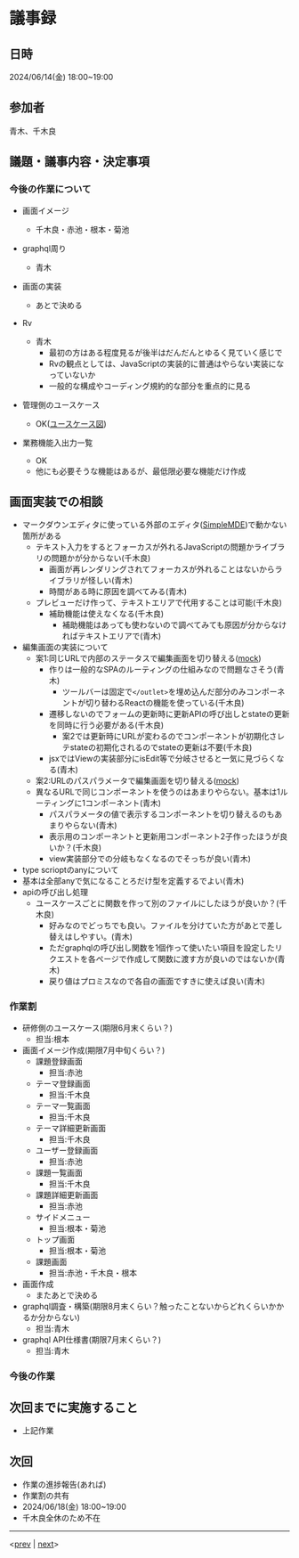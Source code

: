 # 議事録

## 日時

2024/06/14(金) 18:00~19:00

## 参加者

青木、千木良

## 議題・議事内容・決定事項

### 今後の作業について

- 画面イメージ
  - 千木良・赤池・根本・菊池
- graphql周り
  - 青木
- 画面の実装
  - あとで決める
- Rv
  - 青木
    - 最初の方はある程度見るが後半はだんだんとゆるく見ていく感じで
    - Rvの観点としては、JavaScriptの実装的に普通はやらない実装になっていないか
    - 一般的な構成やコーディング規約的な部分を重点的に見る

- 管理側のユースケース
  - OK([ユースケース図](https://github.com/Future-Csg3/nkaca-training-docs/blob/main/20_RD/20_ユースケース/ユースケース一覧.md))
- 業務機能入出力一覧
  - OK
  - 他にも必要そうな機能はあるが、最低限必要な機能だけ作成

## 画面実装での相談

- マークダウンエディタに使っている外部のエディタ([SimpleMDE](https://github.com/Ionaru/easy-markdown-editor?tab=readme-ov-file#configuration))で動かない箇所がある
  - テキスト入力をするとフォーカスが外れるJavaScriptの問題かライブラリの問題かが分からない(千木良)
    - 画面が再レンダリングされてフォーカスが外れることはないからライブラリが怪しい(青木)
    - 時間がある時に原因を調べてみる(青木)
  - プレビューだけ作って、テキストエリアで代用することは可能(千木良)
    - 補助機能は使えなくなる(千木良)
      - 補助機能はあっても使わないので調べてみても原因が分からなければテキストエリアで(青木)
- 編集画面の実装について
  - 案1:同じURLで内部のステータスで編集画面を切り替える([mock](https://future-csg3.github.io/nkaca-training-liubang-mock/form1))
    - 作りは一般的なSPAのルーティングの仕組みなので問題なさそう(青木)
      - ツールバーは固定で`</outlet>`を埋め込んだ部分のみコンポーネントが切り替わるReactの機能を使っている(千木良)
    - 遷移しないのでフォームの更新時に更新APIの呼び出しとstateの更新を同時に行う必要がある(千木良)
      - 案2では更新時にURLが変わるのでコンポーネントが初期化さレテstateの初期化されるのでstateの更新は不要(千木良)
    - jsxではViewの実装部分にisEdit等で分岐させると一気に見づらくなる(青木)
  - 案2:URLのパスパラメータで編集画面を切り替える([mock](http://localhost:3000/nkaca-training-liubang-mock/form2))
  - 異なるURLで同じコンポーネントを使うのはあまりやらない。基本は1ルーティングに1コンポーネント(青木)
    - パスパラメータの値で表示するコンポーネントを切り替えるのもあまりやらない(青木)
    - 表示用のコンポーネントと更新用コンポーネント2子作ったほうが良いか？(千木良)
    - view実装部分での分岐もなくなるのでそっちが良い(青木)
- type scrioptのanyについて
- 基本は全部anyで気になることろだけ型を定義するでよい(青木)
- apiの呼び出し処理
  - ユースケースごとに関数を作って別のファイルにしたほうが良いか？(千木良)
    - 好みなのでどっちでも良い。ファイルを分けていた方があとで差し替えはしやすい。(青木)
    - ただgraphqlの呼び出し関数を1個作って使いたい項目を設定したリクエストを各ページで作成して関数に渡す方が良いのではないか(青木)
    - 戻り値はプロミスなので各自の画面ですきに使えば良い(青木)

### 作業割

- 研修側のユースケース(期限6月末くらい？)
  - 担当:根本
- 画面イメージ作成(期限7月中旬くらい？)
  - 課題登録画面
    - 担当:赤池
  - テーマ登録画面
    - 担当:千木良
  - テーマ一覧画面
    - 担当:千木良
  - テーマ詳細更新画面
    - 担当:千木良
  - ユーザー登録画面
    - 担当:赤池
  - 課題一覧画面
    - 担当:千木良
  - 課題詳細更新画面
    - 担当:赤池
  - サイドメニュー
    - 担当:根本・菊池
  - トップ画面
    - 担当:根本・菊池
  - 課題画面
    - 担当:赤池・千木良・根本
- 画面作成
  - またあとで決める
- graphql調査・構築(期限8月末くらい？触ったことないからどれくらいかかるか分からない)
  - 担当:青木
- graphql API仕様書(期限7月末くらい？)
  - 担当:青木

### 今後の作業

## 次回までに実施すること

- 上記作業

## 次回

- 作業の進捗報告(あれば)
- 作業割の共有
- 2024/06/18(金) 18:00~19:00
- 千木良全休のため不在

---
<[prev](https://github.com/Future-Csg3/nkaca-training-docs/blob/main/01_議事録/20240611.md)
|
[next](https://github.com/Future-Csg3/nkaca-training-docs/blob/main/01_議事録/20240618.md)>

